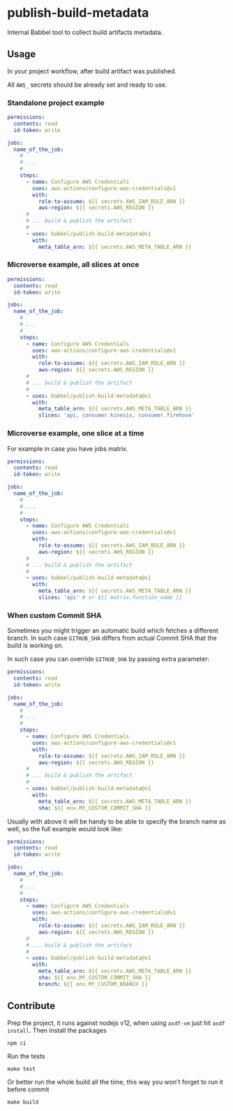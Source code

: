 # publish-build-metadata

Internal Babbel tool to collect build artifacts metadata.

## Usage

In your project workflow, after build artifact was published.

All `AWS_` secrets should be already set and ready to use.

### Standalone project example

```yaml
permissions:
  contents: read
  id-token: write

jobs:
  name_of_the_job:
    #
    # ...
    #
    steps:
      - name: Configure AWS Credentials
        uses: aws-actions/configure-aws-credentials@v1
        with:
          role-to-assume: ${{ secrets.AWS_IAM_ROLE_ARN }}
          aws-region: ${{ secrets.AWS_REGION }}      
      #
      # ... build & publish the artifact
      #
      - uses: babbel/publish-build-metadata@v1
        with:
          meta_table_arn: ${{ secrets.AWS_META_TABLE_ARN }}
```

### Microverse example, all slices at once

```yaml
permissions:
  contents: read
  id-token: write

jobs:
  name_of_the_job:
    #
    # ...
    #
    steps:
      - name: Configure AWS Credentials
        uses: aws-actions/configure-aws-credentials@v1
        with:
          role-to-assume: ${{ secrets.AWS_IAM_ROLE_ARN }}
          aws-region: ${{ secrets.AWS_REGION }}      
      #
      # ... build & publish the artifact
      #
      - uses: babbel/publish-build-metadata@v1
        with:
          meta_table_arn: ${{ secrets.AWS_META_TABLE_ARN }}
          slices: 'api, consumer.kinesis, consumer.firehose'
```

### Microverse example, one slice at a time

For example in case you have jobs matrix.

```yaml
permissions:
  contents: read
  id-token: write

jobs:
  name_of_the_job:
    #
    # ...
    #
    steps:
      - name: Configure AWS Credentials
        uses: aws-actions/configure-aws-credentials@v1
        with:
          role-to-assume: ${{ secrets.AWS_IAM_ROLE_ARN }}
          aws-region: ${{ secrets.AWS_REGION }}      
      #
      # ... build & publish the artifact
      #
      - uses: babbel/publish-build-metadata@v1
        with:
          meta_table_arn: ${{ secrets.AWS_META_TABLE_ARN }}
          slices: 'api' # or ${{ matrix.function_name }}
```

### When custom Commit SHA

Sometimes you might trigger an automatic build which fetches a different branch. In such case `GITHUB_SHA` differs from actual Commit SHA that the build is working on.

In such case you can override `GITHUB_SHA` by passing extra parameter:

```yaml
permissions:
  contents: read
  id-token: write

jobs:
  name_of_the_job:
    #
    # ...
    #
    steps:
      - name: Configure AWS Credentials
        uses: aws-actions/configure-aws-credentials@v1
        with:
          role-to-assume: ${{ secrets.AWS_IAM_ROLE_ARN }}
          aws-region: ${{ secrets.AWS_REGION }}      
      #
      # ... build & publish the artifact
      #
      - uses: babbel/publish-build-metadata@v1
        with:
          meta_table_arn: ${{ secrets.AWS_META_TABLE_ARN }}
          sha: ${{ env.MY_CUSTOM_COMMIT_SHA }}
```

Usually with above it will be handy to be able to specify the branch name as well, so the full example would look like:

```yaml
permissions:
  contents: read
  id-token: write

jobs:
  name_of_the_job:
    #
    # ...
    #
    steps:
      - name: Configure AWS Credentials
        uses: aws-actions/configure-aws-credentials@v1
        with:
          role-to-assume: ${{ secrets.AWS_IAM_ROLE_ARN }}
          aws-region: ${{ secrets.AWS_REGION }}      
      #
      # ... build & publish the artifact
      #
      - uses: babbel/publish-build-metadata@v1
        with:
          meta_table_arn: ${{ secrets.AWS_META_TABLE_ARN }}
          sha: ${{ env.MY_CUSTOM_COMMIT_SHA }}
          branch: ${{ env.MY_CUSTOM_BRANCH }}
```

## Contribute

Prep the project, it runs against nodejs v12, when using `asdf-vm` just hit `asdf install`. Then install the packages

```
npm ci
```

Run the tests

```
make test
```

Or better run the whole build all the time, this way you won't forget to run it before commit

```
make build
```
